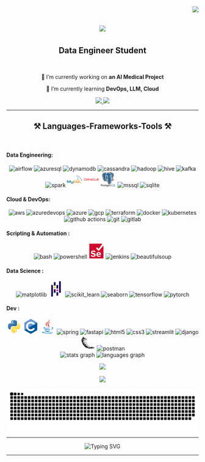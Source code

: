 <img align="right" src="https://visitor-badge.laobi.icu/badge?page_id=salesp07.salesp07" />

<h1 align="center">
    <img src="https://readme-typing-svg.herokuapp.com/?font=Righteous&size=35&center=true&vCenter=true&width=500&height=70&duration=4000&lines=Hey+There!+🤗✨;+I'm+Fatima+Ez-zahra+CHAKIR!;" />
</h1>

<h2 align="center">Data Engineer Student</h2>

<br/>

<div align="center">
 
 🔭 I’m currently working on **an AI Medical Project**
 
 🌱 I’m currently learning **DevOps, LLM, Cloud**

 </div>
 
<div align="center"> 
  <a href="mailto:chakirfatimaezzahra3@gmail.com">
    <img src="https://img.shields.io/badge/Gmail-333333?style=for-the-badge&logo=gmail&logoColor=red" />
  </a>
  <a href="https://www.linkedin.com/in/chakir-fatima-ez-zahra" target="_blank">
    <img src="https://img.shields.io/badge/LinkedIn-0077B5?style=for-the-badge&logo=linkedin&logoColor=white" target="_blank" />
  </a>
  
</div>

 <hr/>
 
<h2 align="center">⚒️ Languages-Frameworks-Tools ⚒️</h2>
<br/>

#### Data Engineering:
<div align="center">
  <img src="https://cdn.jsdelivr.net/gh/devicons/devicon/icons/apacheairflow/apacheairflow-original.svg" height="40" alt="airflow" />
  <img src="https://cdn.jsdelivr.net/gh/devicons/devicon/icons/azuresqldatabase/azuresqldatabase-original.svg" height="40" alt="azuresql" />
  <img src="https://cdn.jsdelivr.net/gh/devicons/devicon/icons/dynamodb/dynamodb-original.svg" height="40" alt="dynamodb" />
  <img src="https://www.vectorlogo.zone/logos/apache_cassandra/apache_cassandra-icon.svg" height="40" alt="cassandra" />
  <img src="https://www.vectorlogo.zone/logos/apache_hadoop/apache_hadoop-icon.svg" height="40" alt="hadoop" />
  <img src="https://www.vectorlogo.zone/logos/apache_hive/apache_hive-icon.svg" height="40" alt="hive" />
  <img src="https://www.vectorlogo.zone/logos/apache_kafka/apache_kafka-icon.svg" height="40" alt="kafka" />
  <img src="https://cdn.jsdelivr.net/gh/devicons/devicon/icons/apachespark/apachespark-original.svg" height="40" alt="spark" />
  <img src="https://raw.githubusercontent.com/devicons/devicon/master/icons/mysql/mysql-original-wordmark.svg" height="40" alt="mysql" />
  <img src="https://raw.githubusercontent.com/devicons/devicon/master/icons/oracle/oracle-original.svg" height="40" alt="oracle" />
  <img src="https://raw.githubusercontent.com/devicons/devicon/master/icons/postgresql/postgresql-original-wordmark.svg" height="40" alt="postgresql" />
  <img src="https://www.svgrepo.com/show/303229/microsoft-sql-server-logo.svg" height="40" alt="mssql" />
  <img src="https://www.vectorlogo.zone/logos/sqlite/sqlite-icon.svg" height="40" alt="sqlite" />
</div>

#### Cloud & DevOps:
<div align="center">
  <img src="https://www.vectorlogo.zone/logos/amazon_aws/amazon_aws-icon.svg" height="40" alt="aws" />
  <img src="https://cdn.jsdelivr.net/gh/devicons/devicon/icons/azuredevops/azuredevops-original.svg" height="40" alt="azuredevops" />
  <img src="https://www.vectorlogo.zone/logos/microsoft_azure/microsoft_azure-icon.svg" height="40" alt="azure" /> 
  <img src="https://www.vectorlogo.zone/logos/google_cloud/google_cloud-icon.svg" height="40" alt="gcp" />
  <img src="https://cdn.jsdelivr.net/gh/devicons/devicon/icons/terraform/terraform-original.svg" height="40" alt="terraform" />
  <img src="https://cdn.jsdelivr.net/gh/devicons/devicon/icons/docker/docker-original-wordmark.svg" height="40" alt="docker" />
  <img src="https://www.vectorlogo.zone/logos/kubernetes/kubernetes-icon.svg" height="40" alt="kubernetes" />
  <img src="https://cdn.jsdelivr.net/gh/devicons/devicon/icons/githubactions/githubactions-original.svg" height="40" alt="github actions" />
  <img src="https://www.vectorlogo.zone/logos/git-scm/git-scm-icon.svg" alt="git" width="40" height="40"/>
  <img src="https://cdn.jsdelivr.net/gh/devicons/devicon/icons/gitlab/gitlab-original.svg" height="40" width="52" alt="gitlab"  />
</div>

#### Scripting & Automation :
<div align="center"> 
<img src="https://www.vectorlogo.zone/logos/gnu_bash/gnu_bash-icon.svg" height="40" alt="bash" /> 
<img src="https://cdn.jsdelivr.net/gh/devicons/devicon/icons/powershell/powershell-original.svg" height="40" alt="powershell" /> 
<img src="https://raw.githubusercontent.com/devicons/devicon/master/icons/selenium/selenium-original.svg" height="40" alt="selenium" /> 
<img src="https://www.vectorlogo.zone/logos/jenkins/jenkins-icon.svg" height="40" alt="jenkins" /> 
<img src="https://raw.githubusercontent.com/beautifulsoup4/beautifulsoup4.github.io/main/assets/icon.svg" height="40" alt="beautifulsoup" /> 
</div>

#### Data Science :
<div align="center">
  <img src="https://cdn.jsdelivr.net/gh/devicons/devicon/icons/matplotlib/matplotlib-original.svg" height="40" alt="matplotlib" />
  <img src="https://raw.githubusercontent.com/devicons/devicon/2ae2a900d2f041da66e950e4d48052658d850630/icons/pandas/pandas-original.svg" height="40" alt="pandas" />
  <img src="https://upload.wikimedia.org/wikipedia/commons/0/05/Scikit_learn_logo_small.svg" height="40" alt="scikit_learn" />
  <img src="https://seaborn.pydata.org/_images/logo-mark-lightbg.svg" height="40" alt="seaborn" />
  <img src="https://www.vectorlogo.zone/logos/tensorflow/tensorflow-icon.svg" height="40" alt="tensorflow" />
  <img src="https://www.vectorlogo.zone/logos/pytorch/pytorch-icon.svg" height="40" alt="pytorch" />
</div>

#### Dev :
<div align="center">
  <img src="https://raw.githubusercontent.com/devicons/devicon/master/icons/python/python-original.svg" height="40" alt="python" />
  <img src="https://raw.githubusercontent.com/devicons/devicon/master/icons/c/c-original.svg" height="40" alt="c" />
  <img src="https://raw.githubusercontent.com/devicons/devicon/master/icons/java/java-original.svg" height="40" alt="java" />
  <img src="https://www.vectorlogo.zone/logos/springio/springio-icon.svg" height="40" alt="spring" />
  <img src="https://cdn.jsdelivr.net/gh/devicons/devicon/icons/fastapi/fastapi-original.svg" height="40" alt="fastapi" />
  <img src="https://cdn.jsdelivr.net/gh/devicons/devicon/icons/html5/html5-original.svg" height="40" alt="html5" />
  <img src="https://cdn.jsdelivr.net/gh/devicons/devicon/icons/css3/css3-original.svg" height="40" alt="css3" />
  <img src="https://cdn.jsdelivr.net/gh/devicons/devicon/icons/streamlit/streamlit-original.svg" height="40" alt="streamlit" />
  <img src="https://cdn.worldvectorlogo.com/logos/django.svg" height="40" alt="django" />
  <img src="https://raw.githubusercontent.com/devicons/devicon/master/icons/flask/flask-original.svg" height="40" alt="flask" />
  <img src="https://cdn.jsdelivr.net/gh/devicons/devicon/icons/postman/postman-original.svg" height="40" alt="postman" />


<div align="center">
  <img src="https://github-readme-stats.vercel.app/api?username=ZAHIRA201&hide_title=false&hide_rank=false&show_icons=true&include_all_commits=true&count_private=true&disable_animations=false&theme=dracula&locale=en&hide_border=false" height="150" alt="stats graph"  />
    
  <img src="https://github-readme-stats.vercel.app/api/top-langs?username=ZAHIRA201&locale=en&hide_title=false&layout=compact&card_width=320&langs_count=5&theme=dracula&hide_border=false" height="150" alt="languages graph"  />

![](https://github-contributor-stats.vercel.app/api?username=ZAHIRA201&limit=4&theme=aura_dark&combine_all_yearly_contributions=true)
</div>

![](https://github-profile-trophy.vercel.app/?username=ZAHIRA201&theme=radical&no-frame=true&no-bg=true&margin-w=4)


<picture>
  <source media="(prefers-color-scheme: dark)" srcset="https://raw.githubusercontent.com/ZAHIRA201/ZAHIRA201/output/github-snake-dark.svg" />
  <source media="(prefers-color-scheme: light)" srcset="https://raw.githubusercontent.com/ZAHIRA201/ZAHIRA201/output/github-snake.svg" />
  <img alt="github-snake" src="https://raw.githubusercontent.com/ZAHIRA201/ZAHIRA201/output/github-snake.svg" />
</picture>

<br/>
<hr/>

<p align="center">
  <img src="https://readme-typing-svg.herokuapp.com?font=Arial&weight=700&size=27&duration=4700&pause=700&color=FF69B4&background=FFFFFF00&center=true&vCenter=true&width=450&height=60&lines=Code+with+peace%2C+flow+with+grace+✨" alt="Typing SVG" />
</p>

<hr/>
</div>

<br/>
